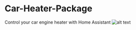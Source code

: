 # Car-Heater-Package
Control your car engine heater with Home Assistant
![alt text](images/GUI_screenshot.png "HASS GUI picture")
